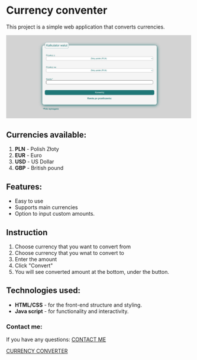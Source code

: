 # Currency conventer

This project is a simple web application that converts currencies.

<img src="images/screen.png" width="500px"/>

## Currencies available:
1. **PLN** - Polish Złoty
2. **EUR** - Euro
3. **USD** - US Dollar
4. **GBP** - British pound

## Features:
- Easy to use
- Supports main currencies
- Option to input custom amounts.

## Instruction 
1. Choose currency that you want to convert from
2. Choose currency that you wnat to convert to
3. Enter the amount
4. Click "Convert"
5. You will see converted amount at the bottom, under the button. 

## Technologies used:
- **HTML/CSS** - for the front-end structure and styling.
- **Java script** - for functionality and interactivity.

### Contact me:

If you have any questions: [CONTACT ME](mailto:joanna.gorniak.00@gmail.com)

[CURRENCY CONVERTER]()

